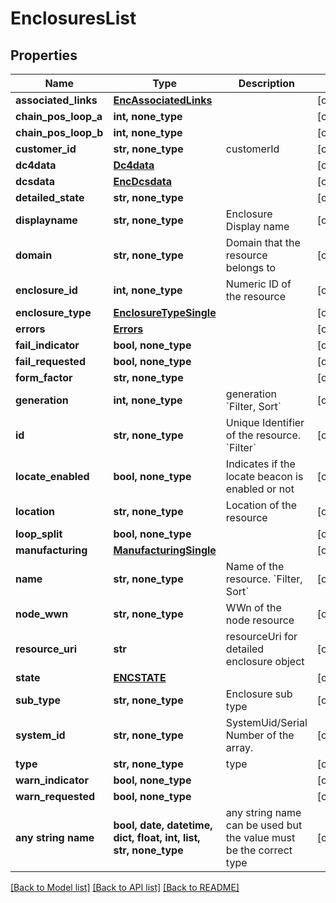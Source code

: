 # EnclosuresList


## Properties
Name | Type | Description | Notes
------------ | ------------- | ------------- | -------------
**associated_links** | [**EncAssociatedLinks**](EncAssociatedLinks.md) |  | [optional] 
**chain_pos_loop_a** | **int, none_type** |  | [optional] 
**chain_pos_loop_b** | **int, none_type** |  | [optional] 
**customer_id** | **str, none_type** | customerId | [optional] 
**dc4data** | [**Dc4data**](Dc4data.md) |  | [optional] 
**dcsdata** | [**EncDcsdata**](EncDcsdata.md) |  | [optional] 
**detailed_state** | **str, none_type** |  | [optional] 
**displayname** | **str, none_type** | Enclosure Display name | [optional] 
**domain** | **str, none_type** | Domain that the resource belongs to | [optional] 
**enclosure_id** | **int, none_type** | Numeric ID of the resource | [optional] 
**enclosure_type** | [**EnclosureTypeSingle**](EnclosureTypeSingle.md) |  | [optional] 
**errors** | [**Errors**](Errors.md) |  | [optional] 
**fail_indicator** | **bool, none_type** |  | [optional] 
**fail_requested** | **bool, none_type** |  | [optional] 
**form_factor** | **str, none_type** |  | [optional] 
**generation** | **int, none_type** | generation &#x60;Filter, Sort&#x60; | [optional] 
**id** | **str, none_type** | Unique Identifier of the resource. &#x60;Filter&#x60; | [optional] 
**locate_enabled** | **bool, none_type** | Indicates if the locate beacon is enabled or not | [optional] 
**location** | **str, none_type** | Location of the resource | [optional] 
**loop_split** | **bool, none_type** |  | [optional] 
**manufacturing** | [**ManufacturingSingle**](ManufacturingSingle.md) |  | [optional] 
**name** | **str, none_type** | Name of the resource. &#x60;Filter, Sort&#x60; | [optional] 
**node_wwn** | **str, none_type** | WWn of the node resource | [optional] 
**resource_uri** | **str** | resourceUri for detailed enclosure object | [optional] 
**state** | [**ENCSTATE**](ENCSTATE.md) |  | [optional] 
**sub_type** | **str, none_type** | Enclosure sub type | [optional] 
**system_id** | **str, none_type** | SystemUid/Serial Number  of the array. | [optional] 
**type** | **str, none_type** | type | [optional] 
**warn_indicator** | **bool, none_type** |  | [optional] 
**warn_requested** | **bool, none_type** |  | [optional] 
**any string name** | **bool, date, datetime, dict, float, int, list, str, none_type** | any string name can be used but the value must be the correct type | [optional]

[[Back to Model list]](../README.md#documentation-for-models) [[Back to API list]](../README.md#documentation-for-api-endpoints) [[Back to README]](../README.md)


